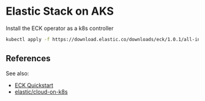 # Elastic Stack on AKS

Install the ECK operator as a k8s controller

```bash
kubectl apply -f https://download.elastic.co/downloads/eck/1.0.1/all-in-one.yaml
```

## References

See also:

- [ECK Quickstart](https://www.elastic.co/guide/en/cloud-on-k8s/current/k8s-quickstart.html)
- [elastic/cloud-on-k8s](https://github.com/elastic/cloud-on-k8s)
